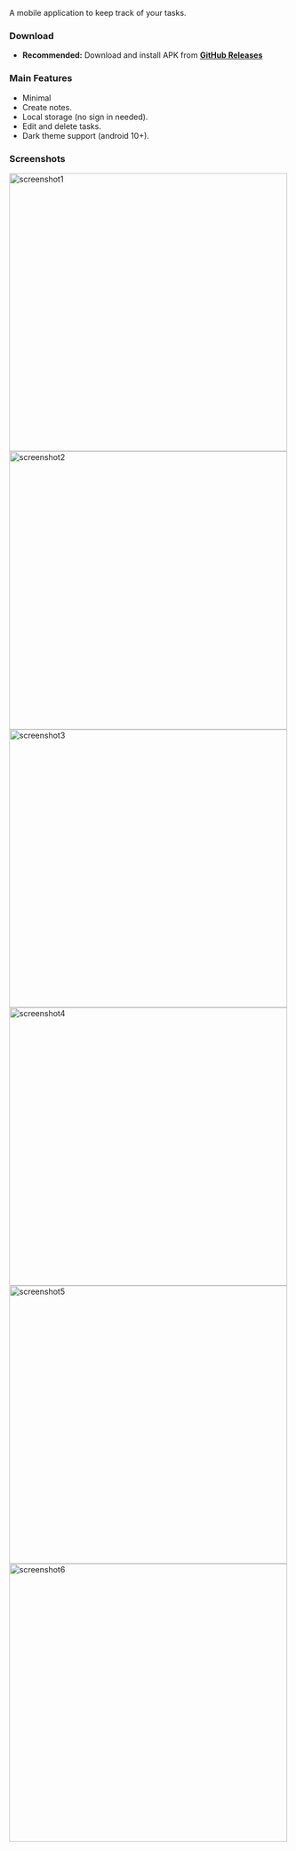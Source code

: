 A mobile application to keep track of your tasks.

### Download

- **Recommended:** Download and install APK from **[GitHub Releases](https://github.com/aswin-asokan/To-Do/releases/tag/v1.1.5)**

### Main Features

* Minimal
* Create notes.
* Local storage (no sign in needed).
* Edit and delete tasks.
* Dark theme support (android 10+).

### Screenshots
<div>
  <img src="https://github.com/aswin-asokan/To-Do/assets/86108610/aa69318b-8eda-495c-a548-ad21c5cde35a" alt="screenshot1" height="500">
  <img src="https://github.com/aswin-asokan/To-Do/assets/86108610/7a2c6d4c-e692-4b97-bbbf-3d0be3890d70" alt="screenshot2" height="500">
  <img src="https://github.com/aswin-asokan/To-Do/assets/86108610/21e3d72e-cedd-4c6d-a04b-025affb69f1b" alt="screenshot3" height="500">
  <img src="https://github.com/aswin-asokan/To-Do/assets/86108610/1c50bf1b-d00c-4358-a2ff-6a7d9b82ffc8" alt="screenshot4" height="500">
  <img src="https://github.com/aswin-asokan/To-Do/assets/86108610/9e4f9691-ced0-4950-8e1d-32cd3a533d68" alt="screenshot5" height="500">
  <img src="https://github.com/aswin-asokan/To-Do/assets/86108610/a8df87a7-91ac-4862-a940-5217a3e2ad09" alt="screenshot6" height="500">
</div>
